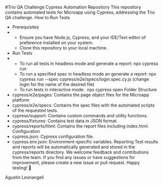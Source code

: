 #Trio QA Challenge Cypress Automation Repository
This repository contains automated tests for Microapp using Cypress, addressing the Trio QA challenge.
How to Run Tests
*   Prerequisites
*   
    * Ensure you have Node.js, Cypress, and your IDE/Text editor of preference installed on your system.
    * Clone this repository to your local machine.
*   Run Tests
*   
    * To run all tests in headless mode and generate a report: npx cypress run
    * To run a specified spec in headless mode an generate a report: npx cypress run --spec cypress/e2e/specs/login.spec.cy.js (change login for the name of the desired file)
    * To run tests in interactive mode:  npx cypress open
Folder Structure
* cypress/e2e/pages: Contains the page object files for the Microapp platform
* cypress/e2e/specs: Contains the spec files with the automated scripts of the requested tests.
* cypress/support: Contains custom commands and utility functions.
* cypress/fixtures: Contains test data in JSON format.
* cypress/reports/html: Contains the report files including index.html.
Configuration
* cypress.json: Cypress configuration file.
* cypress.env.json: Environment-specific variables.
Reporting Test results and reports will be automatically generated and stored in the cypress/reports directory.
We welcome feedback and contributions from the team. If you find any issues or have suggestions for improvement, please create a new issue or pull request. Happy testing! 🚀

Agustin Leonangeli
